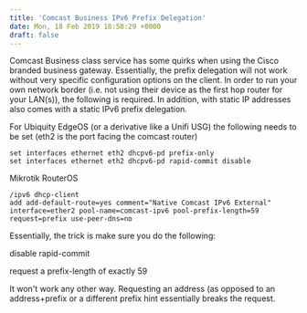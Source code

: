 ```yaml
---
title: 'Comcast Business IPv6 Prefix Delegation'
date: Mon, 18 Feb 2019 18:58:29 +0000
draft: false
---
```


Comcast Business class service has some quirks when using the Cisco branded business gateway. Essentially, the prefix delegation will not work without very specific configuration options on the client. In order to run your own network border (i.e. not using their device as the first hop router for your LAN(s)), the following is required. In addition, with static IP addresses also comes with a static IPv6 prefix delegation.

For Ubiquity EdgeOS (or a derivative like a Unifi USG) the following needs to be set (eth2 is the port facing the comcast router)

```
set interfaces ethernet eth2 dhcpv6-pd prefix-only   
set interfaces ethernet eth2 dhcpv6-pd rapid-commit disable 
```

Mikrotik RouterOS

```
/ipv6 dhcp-client  
add add-default-route=yes comment="Native Comcast IPv6 External" interface=ether2 pool-name=comcast-ipv6 pool-prefix-length=59 request=prefix use-peer-dns=no
```

Essentially, the trick is make sure you do the following:

disable rapid-commit

request a prefix-length of exactly 59

It won't work any other way. Requesting an address (as opposed to an address+prefix or a different prefix hint essentially breaks the request.